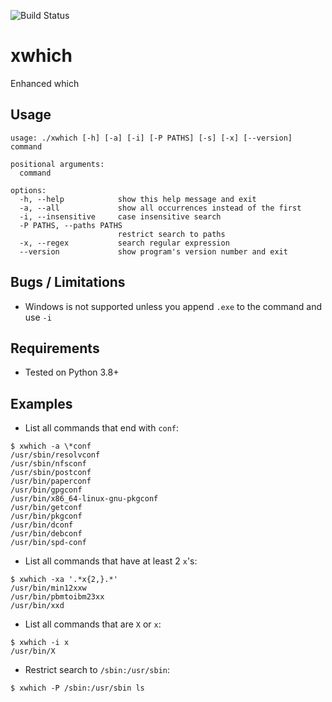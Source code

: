 ![Build Status](https://github.com/ricardobranco777/xwhich/actions/workflows/ci.yml/badge.svg)

# xwhich
Enhanced which

## Usage

```
usage: ./xwhich [-h] [-a] [-i] [-P PATHS] [-s] [-x] [--version] command

positional arguments:
  command

options:
  -h, --help            show this help message and exit
  -a, --all             show all occurrences instead of the first
  -i, --insensitive     case insensitive search
  -P PATHS, --paths PATHS
                        restrict search to paths
  -x, --regex           search regular expression
  --version             show program's version number and exit
```

## Bugs / Limitations

- Windows is not supported unless you append `.exe` to the command and use `-i`

## Requirements

- Tested on Python 3.8+

## Examples

- List all commands that end with `conf`:

```
$ xwhich -a \*conf
/usr/sbin/resolvconf
/usr/sbin/nfsconf
/usr/sbin/postconf
/usr/bin/paperconf
/usr/bin/gpgconf
/usr/bin/x86_64-linux-gnu-pkgconf
/usr/bin/getconf
/usr/bin/pkgconf
/usr/bin/dconf
/usr/bin/debconf
/usr/bin/spd-conf
```

- List all commands that have at least 2 `x`'s:

```
$ xwhich -xa '.*x{2,}.*'
/usr/bin/min12xxw
/usr/bin/pbmtoibm23xx
/usr/bin/xxd
```

- List all commands that are `X` or `x`:

```
$ xwhich -i x
/usr/bin/X
```

- Restrict search to `/sbin:/usr/sbin`:

```
$ xwhich -P /sbin:/usr/sbin ls

```
